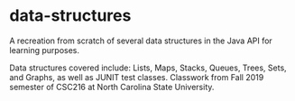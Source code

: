 # data-structures
A recreation from scratch of several data structures in the Java API for learning purposes.

Data structures covered include: Lists, Maps, Stacks, Queues, Trees, Sets, and Graphs, as well as JUNIT test classes.  Classwork from Fall 2019 semester of CSC216 at North Carolina State University.
